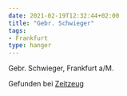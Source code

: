 ```yaml
---
date: 2021-02-19T12:32:44+02:00
title: "Gebr. Schwieger"
tags:
- Frankfurt
type: hanger
---
```

Gebr. Schwieger, Frankfurt a/M.

<div class="source">Gefunden bei <a href="http://www.zeitzeug.de/">Zeitzeug</a></div>
